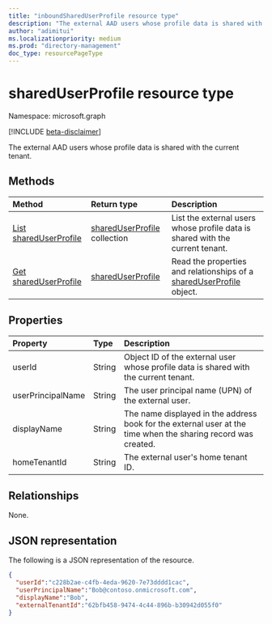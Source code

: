 ```yaml
---
title: "inboundSharedUserProfile resource type"
description: "The external AAD users whose profile data is shared with the current tenant."
author: "adimitui"
ms.localizationpriority: medium
ms.prod: "directory-management"
doc_type: resourcePageType
---
```


# sharedUserProfile resource type

Namespace: microsoft.graph

[!INCLUDE [beta-disclaimer](../../includes/beta-disclaimer.md)]

The external AAD users whose profile data is shared with the current tenant.

## Methods
|Method|Return type|Description|
|:---|:---|:---|
|[List sharedUserProfile](../api/sharedUserProfile-list.md)|[sharedUserProfile](../resources/sharedUserProfile.md) collection|List the external users whose profile data is shared with the current tenant.|
|[Get sharedUserProfile](../api/sharedUserProfile-get.md)|[sharedUserProfile](../resources/sharedUserProfile.md)|Read the properties and relationships of a [sharedUserProfile](../resources/sharedUserProfile.md) object.|

## Properties
|Property|Type|Description|
|:---|:---|:---|
| userId | String | Object ID of the external user whose profile data is shared with the current tenant. |
| userPrincipalName | String | The user principal name (UPN) of the external user. |
| displayName | String | The name displayed in the address book for the external user at the time when the sharing record was created. |
| homeTenantId | String | The external user's home tenant ID. |

## Relationships
None.

## JSON representation
The following is a JSON representation of the resource.
<!-- {
  "blockType": "resource",
  "keyProperty": "id",
  "@odata.type": "microsoft.graph.tenantRelationshipRoot",
  "openType": false
}
-->
``` json
{
  "userId":"c228b2ae-c4fb-4eda-9620-7e73dddd1cac",
  "userPrincipalName":"Bob@contoso.onmicrosoft.com",
  "displayName":"Bob",
  "externalTenantId":"62bfb458-9474-4c44-896b-b30942d055f0"
}
```

